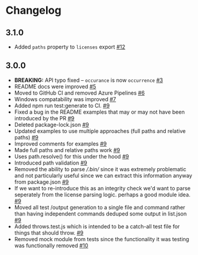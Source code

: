 # Changelog

## 3.1.0

- Added `paths` property to `licenses` export [#12](https://github.com/cutenode/liblice/pull/12)

## 3.0.0

- **BREAKING:** API typo fixed – `occurance` is now `occurrence` [#3](https://github.com/cutenode/liblice/pull/3)
- README docs were improved [#5](https://github.com/cutenode/liblice/pull/5)
- Moved to GitHub CI and removed Azure Pipelines [#6](https://github.com/cutenode/liblice/pull/6)
- Windows compatability was improved [#7](https://github.com/cutenode/liblice/pull/7)
- Added npm run test:generate to CI. [#9](https://github.com/cutenode/liblice/pull/9)
- Fixed a bug in the README examples that may or may not have been introduced by the PR [#9](https://github.com/cutenode/liblice/pull/9)
- Deleted package-lock.json [#9](https://github.com/cutenode/liblice/pull/9)
- Updated examples to use multiple approaches (full paths and relative paths) [#9](https://github.com/cutenode/liblice/pull/9)
- Improved comments for examples [#9](https://github.com/cutenode/liblice/pull/9)
- Made full paths and relative paths work [#9](https://github.com/cutenode/liblice/pull/9)
- Uses path.resolve() for this under the hood [#9](https://github.com/cutenode/liblice/pull/9)
- Introduced path validation [#9](https://github.com/cutenode/liblice/pull/9)
- Removed the ability to parse */.bin/* since it was extremely problematic and not particularly useful since we can extract this information anyway from package.json [#9](https://github.com/cutenode/liblice/pull/9)
- If we want to re-introduce this as an integrity check we'd want to parse seperately from the license parsing logic. perhaps a good module idea. [#9](https://github.com/cutenode/liblice/pull/9)
- Moved all test /output generation to a single file and command rather than having independent commands
deduped some output in list.json [#9](https://github.com/cutenode/liblice/pull/9)
- Added throws.test.js which is intended to be a catch-all test file for things that should throw. [#9](https://github.com/cutenode/liblice/pull/9)
- Removed mock module from tests since the functionality it was testing was functionally removed [#10](https://github.com/cutenode/liblice/pull/10)
